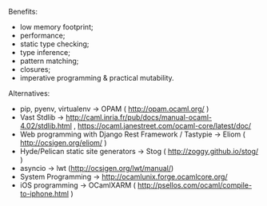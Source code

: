Benefits:

* low memory footprint;
* performance;
* static type checking;
* type inference;
* pattern matching;
* closures;
* imperative programming & practical mutability.

Alternatives:

* pip, pyenv, virtualenv &#8594;  OPAM ( http://opam.ocaml.org/ )
* Vast Stdlib &#8594;  http://caml.inria.fr/pub/docs/manual-ocaml-4.02/stdlib.html , https://ocaml.janestreet.com/ocaml-core/latest/doc/
* Web programming with Django Rest Framework / Tastypie &#8594;  Eliom ( http://ocsigen.org/eliom/ )
* Hyde/Pelican static site generators &#8594; Stog ( http://zoggy.github.io/stog/ )
* asyncio &#8594;  lwt (http://ocsigen.org/lwt/manual/)
* System Programming &#8594;  http://ocamlunix.forge.ocamlcore.org/
* iOS programming &#8594;  OCamlXARM ( http://psellos.com/ocaml/compile-to-iphone.html )
